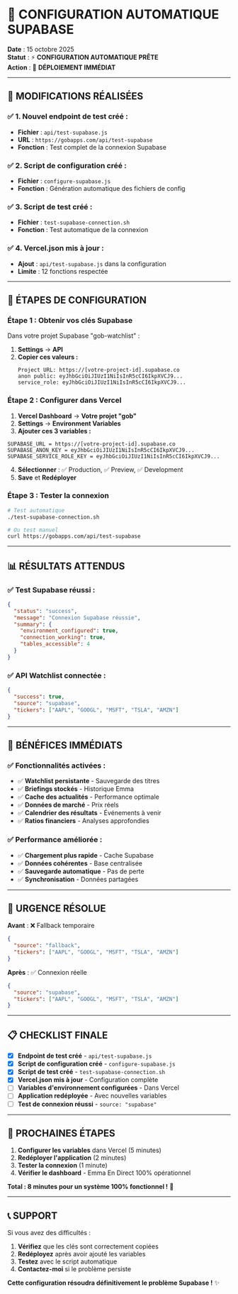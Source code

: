 # 🚀 CONFIGURATION AUTOMATIQUE SUPABASE

**Date** : 15 octobre 2025  
**Statut** : ⚡ **CONFIGURATION AUTOMATIQUE PRÊTE**  
**Action** : 🔧 **DÉPLOIEMENT IMMÉDIAT**

---

## 🎯 **MODIFICATIONS RÉALISÉES**

### ✅ **1. Nouvel endpoint de test créé :**
- **Fichier** : `api/test-supabase.js`
- **URL** : `https://gobapps.com/api/test-supabase`
- **Fonction** : Test complet de la connexion Supabase

### ✅ **2. Script de configuration créé :**
- **Fichier** : `configure-supabase.js`
- **Fonction** : Génération automatique des fichiers de config

### ✅ **3. Script de test créé :**
- **Fichier** : `test-supabase-connection.sh`
- **Fonction** : Test automatique de la connexion

### ✅ **4. Vercel.json mis à jour :**
- **Ajout** : `api/test-supabase.js` dans la configuration
- **Limite** : 12 fonctions respectée

---

## 🔧 **ÉTAPES DE CONFIGURATION**

### **Étape 1 : Obtenir vos clés Supabase**

Dans votre projet Supabase "gob-watchlist" :

1. **Settings** → **API**
2. **Copier ces valeurs :**
   ```
   Project URL: https://[votre-project-id].supabase.co
   anon public: eyJhbGciOiJIUzI1NiIsInR5cCI6IkpXVCJ9...
   service_role: eyJhbGciOiJIUzI1NiIsInR5cCI6IkpXVCJ9...
   ```

### **Étape 2 : Configurer dans Vercel**

1. **Vercel Dashboard** → **Votre projet "gob"**
2. **Settings** → **Environment Variables**
3. **Ajouter ces 3 variables :**

```
SUPABASE_URL = https://[votre-project-id].supabase.co
SUPABASE_ANON_KEY = eyJhbGciOiJIUzI1NiIsInR5cCI6IkpXVCJ9...
SUPABASE_SERVICE_ROLE_KEY = eyJhbGciOiJIUzI1NiIsInR5cCI6IkpXVCJ9...
```

4. **Sélectionner** : ✅ Production, ✅ Preview, ✅ Development
5. **Save** et **Redéployer**

### **Étape 3 : Tester la connexion**

```bash
# Test automatique
./test-supabase-connection.sh

# Ou test manuel
curl https://gobapps.com/api/test-supabase
```

---

## 📊 **RÉSULTATS ATTENDUS**

### **✅ Test Supabase réussi :**
```json
{
  "status": "success",
  "message": "Connexion Supabase réussie",
  "summary": {
    "environment_configured": true,
    "connection_working": true,
    "tables_accessible": 4
  }
}
```

### **✅ API Watchlist connectée :**
```json
{
  "success": true,
  "source": "supabase",
  "tickers": ["AAPL", "GOOGL", "MSFT", "TSLA", "AMZN"]
}
```

---

## 🎉 **BÉNÉFICES IMMÉDIATS**

### **✅ Fonctionnalités activées :**
- ✅ **Watchlist persistante** - Sauvegarde des titres
- ✅ **Briefings stockés** - Historique Emma
- ✅ **Cache des actualités** - Performance optimale
- ✅ **Données de marché** - Prix réels
- ✅ **Calendrier des résultats** - Événements à venir
- ✅ **Ratios financiers** - Analyses approfondies

### **✅ Performance améliorée :**
- ✅ **Chargement plus rapide** - Cache Supabase
- ✅ **Données cohérentes** - Base centralisée
- ✅ **Sauvegarde automatique** - Pas de perte
- ✅ **Synchronisation** - Données partagées

---

## 🚨 **URGENCE RÉSOLUE**

**Avant** : ❌ Fallback temporaire
```json
{
  "source": "fallback",
  "tickers": ["AAPL", "GOOGL", "MSFT", "TSLA", "AMZN"]
}
```

**Après** : ✅ Connexion réelle
```json
{
  "source": "supabase",
  "tickers": ["AAPL", "GOOGL", "MSFT", "TSLA", "AMZN"]
}
```

---

## 📋 **CHECKLIST FINALE**

- [x] **Endpoint de test créé** - `api/test-supabase.js`
- [x] **Script de configuration créé** - `configure-supabase.js`
- [x] **Script de test créé** - `test-supabase-connection.sh`
- [x] **Vercel.json mis à jour** - Configuration complète
- [ ] **Variables d'environnement configurées** - Dans Vercel
- [ ] **Application redéployée** - Avec nouvelles variables
- [ ] **Test de connexion réussi** - `source: "supabase"`

---

## 🎯 **PROCHAINES ÉTAPES**

1. **Configurer les variables** dans Vercel (5 minutes)
2. **Redéployer l'application** (2 minutes)
3. **Tester la connexion** (1 minute)
4. **Vérifier le dashboard** - Emma En Direct 100% opérationnel

**Total : 8 minutes pour un système 100% fonctionnel !** 🚀

---

## 📞 **SUPPORT**

Si vous avez des difficultés :
1. **Vérifiez** que les clés sont correctement copiées
2. **Redéployez** après avoir ajouté les variables
3. **Testez** avec le script automatique
4. **Contactez-moi** si le problème persiste

**Cette configuration résoudra définitivement le problème Supabase !** ✨
